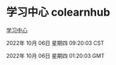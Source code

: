 # 学习中心 colearnhub
[学习中心](http://27.19.32.34:56308/colearnhub/)

2022年 10月 06日 星期四 09:20:03 CST

2022年 10月 06日 星期四 01:20:03 GMT
